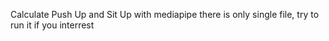 Calculate Push Up and Sit Up with mediapipe
there is only single file, try to run it if you interrest
